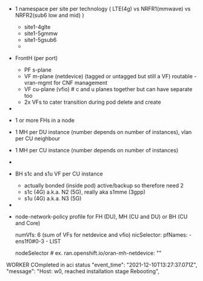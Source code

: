 - 1 namespace per site per technology ( LTE(4g) vs  NRFR1(mmwave) vs NRFR2(sub6 low and mid) )
    - site1-4glte
    - site1-5gmmw
    - site1-5gsub6
    - 
- FrontH (per port)
    - PF s-plane
    - VF m-plane (netdevice) (tagged or untagged but still a VF) routable - vran-mgmt for CNF management
    - VF cu-plane (vfio) # c and u planes together but can have separate too
    - 2x VFs to cater transition during pod delete and create
- 
- 1 or more FHs in a node
- 1 MH per DU instance (number depends on number of instances), vlan per CU neighbour
- 1 MH per CU instance (number depends on number of instances)
- 
- BH s1c and s1u VF per CU instance 
    - actually bonded (inside pod) active/backup so therefore need 2 
    - s1c (4G) a.k.a. N2 (5G), really aka s1mme (3gpp)
    - s1u (4G) a.k.a. N3 (5G)
- 
- node-network-policy profile for FH (DU), MH (CU and DU) or BH (CU and Core)

  numVfs: 6 (sum of VFs for netdevice and vfio)
  nicSelector:
    pfNames:
      - ens1f0#0-3
      - LIST

  nodeSelector  # ex. ran.openshift.io/oran-mh-netdevice: ""







WORKER COmpleted in aci status
    "event_time": "2021-12-10T13:27:37.071Z",
    "message": "Host: w0, reached installation stage Rebooting",
